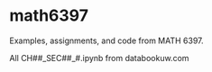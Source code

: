 # math6397
Examples, assignments, and code from MATH 6397.

All CH##\_SEC##\_#.ipynb from databookuw.com 
